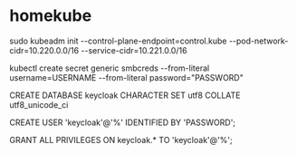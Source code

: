 # homekube

sudo kubeadm init --control-plane-endpoint=control.kube --pod-network-cidr=10.220.0.0/16 --service-cidr=10.221.0.0/16

kubectl create secret generic smbcreds --from-literal username=USERNAME --from-literal password="PASSWORD"

CREATE DATABASE keycloak CHARACTER SET utf8 COLLATE utf8_unicode_ci

CREATE USER 'keycloak'@'%' IDENTIFIED BY 'PASSWORD';

GRANT ALL PRIVILEGES ON keycloak.* TO 'keycloak'@'%';

